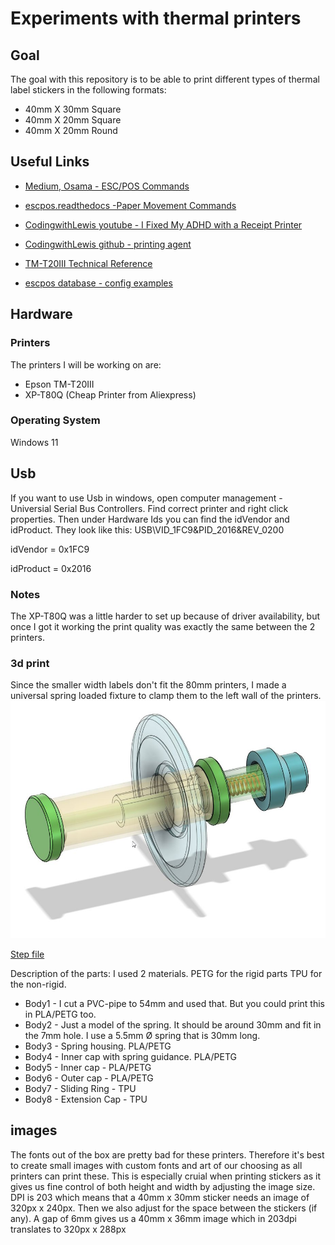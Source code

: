 # Experiments with thermal printers

## Goal
The goal with this repository is to be able to print different types of thermal label stickers in the following formats:

* 40mm X 30mm Square
* 40mm X 20mm Square
* 40mm X 20mm Round

## Useful Links
* [Medium, Osama - ESC/POS Commands](https://medium.com/@osamainayat4999/esc-pos-commands-f0ab0c3b22cc)

* [escpos.readthedocs -Paper Movement Commands](https://escpos.readthedocs.io/en/latest/paper_movement.html)

* [CodingwithLewis youtube - I Fixed My ADHD with a Receipt Printer](https://www.youtube.com/watch?v=xg45b8UXoZI)  

* [CodingwithLewis github - printing agent](https://github.com/CodingWithLewis/ReceiptPrinterAgent/) 

* [TM-T20III Technical Reference](https://files.support.epson.com/pdf/pos/bulk/tm-t20iii_trg_en_reva.pdf)

* [escpos database - config examples](https://github.com/receipt-print-hq/escpos-printer-db/blob/master/data/profile/ITPP047.yml)

## Hardware
### Printers
The printers I will be working on are: 
* Epson TM-T20III
* XP-T80Q (Cheap Printer from Aliexpress)

### Operating System
Windows 11

## Usb
If you want to use Usb in windows, open computer management - Universial Serial 
Bus Controllers. Find correct printer and right click properties. Then under 
Hardware Ids you can find the idVendor and idProduct. They look like this: 
USB\VID_1FC9&PID_2016&REV_0200

idVendor = 0x1FC9

idProduct = 0x2016

### Notes
The XP-T80Q was a little harder to set up because of driver availability, but once I got it working the print quality was exactly the same between the 2 printers.

### 3d print
Since the smaller width labels don't fit the 80mm printers, I made a universal spring loaded fixture to clamp them to the left wall of the printers. 
![Universal Spring Loaded Fixture](README_thermal_printer_spring.jpg)

[Step file](thermal_printer_spring.step)

Description of the parts:
I used 2 materials. PETG for the rigid parts
TPU for the non-rigid.
* Body1 - I cut a PVC-pipe to 54mm and used that. But you could print this in PLA/PETG too.
* Body2 - Just a model of the spring. It should be around 30mm and fit in the 7mm hole. I use a 5.5mm Ø spring that is 30mm long.
* Body3 - Spring housing. PLA/PETG
* Body4 - Inner cap with spring guidance. PLA/PETG
* Body5 - Inner cap - PLA/PETG
* Body6 - Outer cap - PLA/PETG
* Body7 - Sliding Ring - TPU
* Body8 - Extension Cap - TPU

## images
The fonts out of the box are pretty bad for these printers. Therefore it's best to create small images with custom fonts and art of our choosing as all printers can print these. This is especially cruial when printing stickers as it gives us fine control of both height and width by adjusting the image size. DPI is 203 which means that a 40mm x 30mm sticker needs an image of 320px x 240px. Then we also adjust for the space between the stickers (if any). A gap of 6mm gives us a 40mm x 36mm image which in 203dpi translates to 320px x 288px
